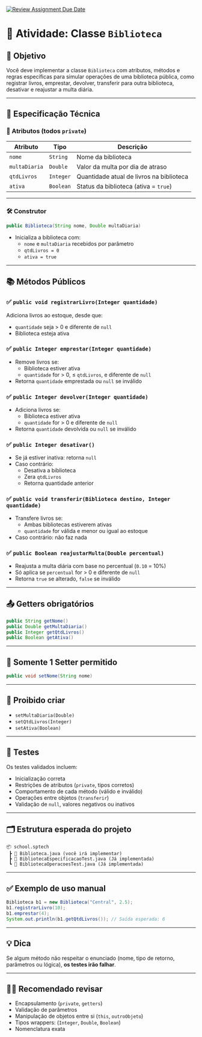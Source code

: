 [![Review Assignment Due Date](https://classroom.github.com/assets/deadline-readme-button-22041afd0340ce965d47ae6ef1cefeee28c7c493a6346c4f15d667ab976d596c.svg)](https://classroom.github.com/a/HzqCTVz-)
# 📘 Atividade: Classe `Biblioteca`

## 🎯 Objetivo

Você deve implementar a classe `Biblioteca` com atributos, métodos e regras específicas para simular operações de uma biblioteca pública, como registrar livros, emprestar, devolver, transferir para outra biblioteca, desativar e reajustar a multa diária.

---

## 🧩 Especificação Técnica

### 🔑 Atributos (todos `private`)

| Atributo      | Tipo     | Descrição                                            |
|---------------|----------|-------------------------------------------------------|
| `nome`        | `String` | Nome da biblioteca                                   |
| `multaDiaria` | `Double` | Valor da multa por dia de atraso                     |
| `qtdLivros`   | `Integer`| Quantidade atual de livros na biblioteca             |
| `ativa`       | `Boolean`| Status da biblioteca (ativa = `true`)                |

---

### 🛠️ Construtor

```java
public Biblioteca(String nome, Double multaDiaria)
```

- Inicializa a biblioteca com:
  - `nome` e `multaDiaria` recebidos por parâmetro
  - `qtdLivros = 0`
  - `ativa = true`

---

## 📚 Métodos Públicos

### ✅ `public void registrarLivro(Integer quantidade)`
Adiciona livros ao estoque, desde que:
- `quantidade` seja > 0 e diferente de `null`
- Biblioteca esteja ativa

### ✅ `public Integer emprestar(Integer quantidade)`
- Remove livros se:
  - Biblioteca estiver ativa
  - `quantidade` for > 0, ≤ `qtdLivros`, e diferente de `null`
- Retorna `quantidade` emprestada ou `null` se inválido

### ✅ `public Integer devolver(Integer quantidade)`
- Adiciona livros se:
  - Biblioteca estiver ativa
  - `quantidade` for > 0 e diferente de `null`
- Retorna `quantidade` devolvida ou `null` se inválido

### ✅ `public Integer desativar()`
- Se já estiver inativa: retorna `null`
- Caso contrário:
  - Desativa a biblioteca
  - Zera `qtdLivros`
  - Retorna quantidade anterior

### ✅ `public void transferir(Biblioteca destino, Integer quantidade)`
- Transfere livros se:
  - Ambas bibliotecas estiverem ativas
  - `quantidade` for válida e menor ou igual ao estoque
- Caso contrário: não faz nada

### ✅ `public Boolean reajustarMulta(Double percentual)`
- Reajusta a multa diária com base no percentual (`0.10` = 10%)
- Só aplica se `percentual` for > 0 e diferente de `null`
- Retorna `true` se alterado, `false` se inválido

---

## 📤 Getters obrigatórios

```java
public String getNome()
public Double getMultaDiaria()
public Integer getQtdLivros()
public Boolean getAtiva()
```

---

## 🛑 Somente 1 Setter permitido

```java
public void setNome(String nome)
```

---

## 🚫 Proibido criar

- `setMultaDiaria(Double)`
- `setQtdLivros(Integer)`
- `setAtiva(Boolean)`

---

## 🧪 Testes

Os testes validados incluem:

- Inicialização correta
- Restrições de atributos (`private`, tipos corretos)
- Comportamento de cada método (válido e inválido)
- Operações entre objetos (`transferir`)
- Validação de `null`, valores negativos ou inativos

---

## 🗂️ Estrutura esperada do projeto

```
📦 school.sptech
 ┣ 📄 Biblioteca.java (você irá implementar)
 ┣ 📄 BibliotecaEspecificacaoTest.java (Já implementada)
 ┗ 📄 BibliotecaOperacoesTest.java (Já implementada)
```

---

## ✅ Exemplo de uso manual

```java
Biblioteca b1 = new Biblioteca("Central", 2.5);
b1.registrarLivro(10);
b1.emprestar(4);
System.out.println(b1.getQtdLivros()); // Saída esperada: 6
```

---

## 💡 Dica

Se algum método não respeitar o enunciado (nome, tipo de retorno, parâmetros ou lógica), **os testes irão falhar**.

---

## 👨‍🏫 Recomendado revisar

- Encapsulamento (`private`, `getters`)
- Validação de parâmetros
- Manipulação de objetos entre si (`this`, `outroObjeto`)
- Tipos wrappers: (`Integer`, `Double`, `Boolean`)
- Nomenclatura exata

